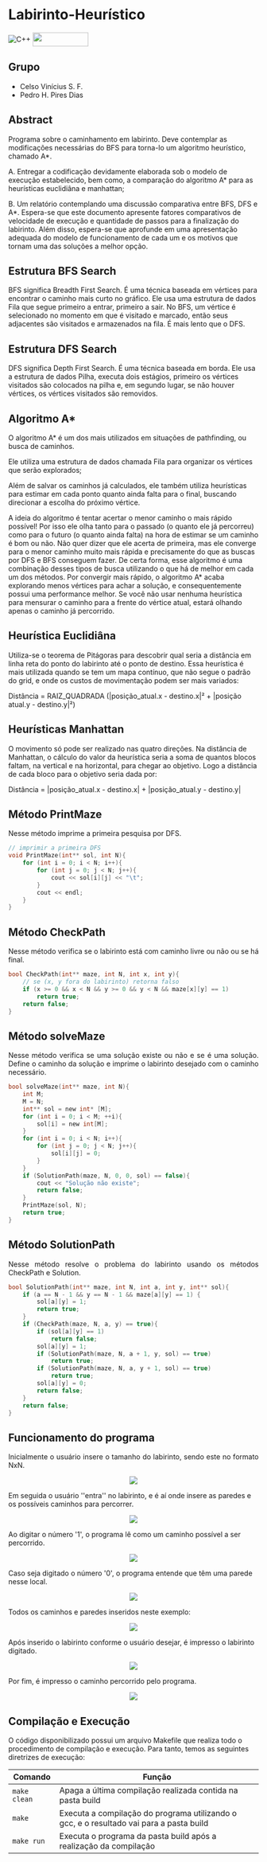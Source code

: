 # Labirinto-Heurístico

<div style="display: inline-block;">
<img align="center" alt="C++" src="https://img.shields.io/badge/C%2B%2B-00599C?style=for-the-badge&logo=c%2B%2B&logoColor=white" />
<img align="center" height="28px" width="112px" src="https://img.shields.io/badge/Made%20for-VSCode-1f425f.svg"/> 
</a> 
</div>

<p> </p>
<p> </p>

## Grupo
- Celso Vinícius S. F.
- Pedro H. Pires Dias

## Abstract

Programa sobre o caminhamento em labirinto. Deve contemplar as modificações necessárias do BFS para torna-lo um algoritmo heurístico, chamado A*.

A. Entregar a codificação devidamente elaborada sob o modelo de execução estabelecido, bem como, a comparação do algoritmo A* para as heurísticas euclidiâna e manhattan;

B. Um relatório contemplando uma discussão comparativa entre BFS, DFS e A*. Espera-se que este documento apresente fatores comparativos de velocidade de execução e quantidade de passos para a finalização do labirinto. Além disso, espera-se que aprofunde em uma apresentação adequada do modelo de funcionamento de cada um e os motivos que tornam uma das soluções a melhor opção.

## Estrutura BFS Search
BFS significa Breadth First Search. É uma técnica baseada em vértices para encontrar o caminho mais curto no gráfico. Ele usa uma estrutura de dados Fila que segue primeiro a entrar, primeiro a sair. No BFS, um vértice é selecionado no momento em que é visitado e marcado, então seus adjacentes são visitados e armazenados na fila. É mais lento que o DFS. 

## Estrutura DFS Search
DFS significa Depth First Search. É uma técnica baseada em borda. Ele usa a estrutura de dados Pilha, executa dois estágios, primeiro os vértices visitados são colocados na pilha e, em segundo lugar, se não houver vértices, os vértices visitados são removidos. 

## Algoritmo A*

O algoritmo A* é um dos mais utilizados em situações de pathfinding, ou busca de caminhos.

Ele utiliza uma estrutura de dados chamada Fila para organizar os vértices que serão explorados;

Além de salvar os caminhos já calculados, ele também utiliza heurísticas para estimar em cada ponto quanto ainda falta para o final, buscando direcionar a escolha do próximo vértice.

A ideia do algoritmo é tentar acertar o menor caminho o mais rápido possível! Por isso ele olha tanto para o passado (o quanto ele já percorreu) como para o futuro (o quanto ainda falta) na hora de estimar se um caminho é bom ou não. Não quer dizer que ele acerta de primeira, mas ele converge para o menor caminho muito mais rápida e precisamente do que as buscas por DFS e BFS conseguem fazer. De certa forma, esse algoritmo é uma combinação desses tipos de busca utilizando o que há de melhor em cada um dos métodos.
Por convergir mais rápido, o algoritmo A* acaba explorando menos vértices para achar a solução, e consequentemente possui uma performance melhor. Se você não usar nenhuma heurística para mensurar o caminho para a frente do vértice atual, estará olhando apenas o caminho já percorrido.

## Heurística Euclidiâna

Utiliza-se o teorema de Pitágoras para descobrir qual seria a distância em linha reta do ponto do labirinto até o ponto de destino. Essa heurística é mais utilizada quando se tem um mapa contínuo, que não segue o padrão do grid, e onde os custos de movimentação podem ser mais variados:

Distância = RAIZ_QUADRADA (|posição_atual.x - destino.x|² + |posição atual.y - destino.y|²)

## Heurísticas Manhattan

O movimento só pode ser realizado nas quatro direções. Na distância de Manhattan, o cálculo do valor da heurística seria a soma de quantos blocos faltam, na vertical e na horizontal, para chegar ao objetivo. Logo a distância de cada bloco para o objetivo seria dada por:

Distância = |posição_atual.x - destino.x| + |posição_atual.y - destino.y|

## Método PrintMaze
<p align="justify">
Nesse método imprime a primeira pesquisa por DFS.
</p>

```c
// imprimir a primeira DFS
void PrintMaze(int** sol, int N){
    for (int i = 0; i < N; i++){
        for (int j = 0; j < N; j++){
            cout << sol[i][j] << "\t";
        }
        cout << endl;
    }
}
```

## Método CheckPath
<p align="justify">
Nesse método verifica se o labirinto está com caminho livre ou não ou se há final.
</p>

```c
bool CheckPath(int** maze, int N, int x, int y){
    // se (x, y fora do labirinto) retorna falso
    if (x >= 0 && x < N && y >= 0 && y < N && maze[x][y] == 1)
        return true;
    return false;
}  
```


## Método solveMaze
<p align="justify">
Nesse método verifica se uma solução existe ou não e se é uma solução. Define o caminho da solução e imprime o labirinto desejado com o caminho necessário.
</p>

```c
bool solveMaze(int** maze, int N){
    int M;
    M = N;
    int** sol = new int* [M];
    for (int i = 0; i < M; ++i){
        sol[i] = new int[M];
    }
    for (int i = 0; i < N; i++){
        for (int j = 0; j < N; j++){
            sol[i][j] = 0;
        }
    }
    if (SolutionPath(maze, N, 0, 0, sol) == false){
        cout << "Solução não existe";
        return false;
    }
    PrintMaze(sol, N);
    return true;
}  
```

## Método SolutionPath
<p align="justify">
Nesse método resolve o problema do labirinto usando os métodos CheckPath e Solution.
</p>

```c
bool SolutionPath(int** maze, int N, int a, int y, int** sol){
    if (a == N - 1 && y == N - 1 && maze[a][y] == 1) {
        sol[a][y] = 1;
        return true;
    }
    if (CheckPath(maze, N, a, y) == true){
        if (sol[a][y] == 1)
            return false;
        sol[a][y] = 1;
        if (SolutionPath(maze, N, a + 1, y, sol) == true)
            return true;
        if (SolutionPath(maze, N, a, y + 1, sol) == true)
            return true;
        sol[a][y] = 0;
        return false;
    }
    return false;
}         
```





## Funcionamento do programa

<p align="justify">	
	Inicialmente o usuário insere o tamanho do labirinto, sendo este no formato NxN.
  </p>
    <p align="center">
    <img align="center" src="imgs/tam_maze.png"/> 
  </p>
  
  Em seguida o usuário ''entra'' no labirinto, e é aí onde insere as paredes e os possíveis caminhos para percorrer. 
  </p>
    <p align="center">
    <img align="center" src="imgs/inside_maze.png"/> 
  </p>
  
  Ao digitar o número '1', o programa lê como um caminho possível a ser percorrido.
  </p>
    <p align="center">
    <img align="center" src="imgs/example_insert_1.png"/> 
  </p>
  
  Caso seja digitado o número '0', o programa entende que têm uma parede nesse local.
  </p>
    <p align="center">
    <img align="center" src="imgs/example_insert_0.png"/> 
  </p>
  
  
  Todos os caminhos e paredes inseridos neste exemplo:
  </p>
    <p align="center">
    <img align="center" src="imgs/all_inserts.png"/> 
  </p>
  
  Após inserido o labirinto conforme o usuário desejar, é impresso o labirinto digitado.
  </p>
    <p align="center">
    <img align="center" src="imgs/maze_initialized.png"/> 
  </p>
  
  Por fim, é impresso o caminho percorrido pelo programa.
  </p>
    <p align="center">
    <img align="center" src="imgs/maze_solution.png"/> 
  </p>
  
## Compilação e Execução

O código disponibilizado possui um arquivo Makefile que realiza todo o procedimento de compilação e execução. Para tanto, temos as seguintes diretrizes de execução:


| Comando                |  Função                                                                                           |                     
| -----------------------| ------------------------------------------------------------------------------------------------- |
|  `make clean`          | Apaga a última compilação realizada contida na pasta build                                        |
|  `make`                | Executa a compilação do programa utilizando o gcc, e o resultado vai para a pasta build           |
|  `make run`            | Executa o programa da pasta build após a realização da compilação                                 |


